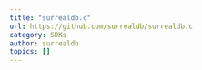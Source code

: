 ```yaml
---
title: "surrealdb.c"
url: https://github.com/surrealdb/surrealdb.c
category: SDKs
author: surrealdb
topics: []
---
```


